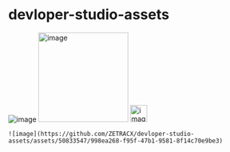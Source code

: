 # devloper-studio-assets


![image](https://user-images.githubusercontent.com/50833547/218268814-8adbc1d5-8c6b-464c-b65b-8e30e2ba0484.png)
<img width="180" alt="image" src="https://user-images.githubusercontent.com/50833547/222896076-2e40fdc7-f28d-4729-af8f-ebf8b37a4ea3.png">
<img width="34" alt="image" src="https://user-images.githubusercontent.com/50833547/222896251-b07d30ec-338a-4b36-84fb-496a27cf2d81.png">

    ![image](https://github.com/ZETRACX/devloper-studio-assets/assets/50833547/998ea268-f95f-47b1-9581-8f14c70e9be3)
